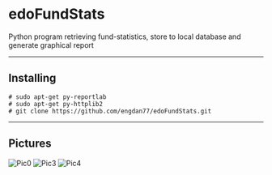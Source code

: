 # edoFundStats
Python program retrieving fund-statistics, store to local database and generate graphical report


----------------------
Installing
----------------------
```
# sudo apt-get py-reportlab
# sudo apt-get py-httplib2
# git clone https://github.com/engdan77/edoFundStats.git

```

-------------------------
Pictures
-------------------------
![Pic0](https://github.com/engdan77/edoFundStats/blob/master/pics/pic0.png)
![Pic3](https://github.com/engdan77/edoFundStats/blob/master/pics/pic3.png)
![Pic4](https://github.com/engdan77/edoFundStats/blob/master/pics/pic4.png)
